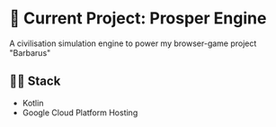 # 🚀 Current Project: Prosper Engine
A civilisation simulation engine to power my browser-game project "Barbarus"
## 👨‍💻 Stack
- Kotlin
- Google Cloud Platform Hosting
